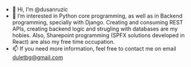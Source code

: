 - 👋 Hi, I’m @dusanruzic
- 👀 I’m interested in Python core programming, as well as in Backend programming, specially with Django. Creating and consuming REST APIs, creating backend logic and strugling
with databases are my hobies. Also, Sharepoint programming (SPFX solutions developed in React) are also my free time occupation.
- 📫 If you need more information, feel free to contact me on email duletbg@gmail.com

<!---
dusanruzic/dusanruzic is a ✨ special ✨ repository because its `README.md` (this file) appears on your GitHub profile.
You can click the Preview link to take a look at your changes.
--->
